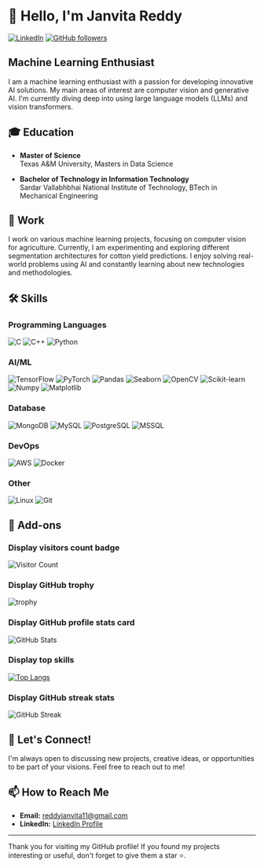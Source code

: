 # 👋 Hello, I'm Janvita Reddy

[![LinkedIn](https://img.shields.io/badge/LinkedIn-Connect-blue)](https://www.linkedin.com/in/janvita/)
[![GitHub followers](https://img.shields.io/github/followers/JanvitaReddy11?label=Follow&style=social)](https://github.com/JanvitaReddy11)

## Machine Learning Enthusiast

I am a machine learning enthusiast with a passion for developing innovative AI solutions. My main areas of interest are computer vision and generative AI. I'm currently diving deep into using large language models (LLMs) and vision transformers.
## 🎓 Education

- **Master of Science**  
  Texas A&M University, Masters in Data Science

- **Bachelor of Technology in Information Technology**  
  Sardar Vallabhbhai National Institute of Technology, BTech in Mechanical Engineering


## 💼 Work
I work on various machine learning projects, focusing on computer vision for agriculture. Currently, I am experimenting and exploring different segmentation architectures for cotton yield predictions. I enjoy solving real-world problems using AI and constantly learning about new technologies and methodologies.

## 🛠️ Skills

### Programming Languages
![C](https://img.shields.io/badge/C-00599C?style=flat&logo=c&logoColor=white)
![C++](https://img.shields.io/badge/C++-00599C?style=flat&logo=c%2B%2B&logoColor=white)
![Python](https://img.shields.io/badge/Python-3776AB?style=flat&logo=python&logoColor=white)

### AI/ML
![TensorFlow](https://img.shields.io/badge/TensorFlow-FF6F00?style=flat&logo=tensorflow&logoColor=white)
![PyTorch](https://img.shields.io/badge/PyTorch-EE4C2C?style=flat&logo=pytorch&logoColor=white)
![Pandas](https://img.shields.io/badge/Pandas-150458?style=flat&logo=pandas&logoColor=white)
![Seaborn](https://img.shields.io/badge/Seaborn-3776AB?style=flat&logo=python&logoColor=white)
![OpenCV](https://img.shields.io/badge/OpenCV-5C3EE8?style=flat&logo=opencv&logoColor=white)
![Scikit-learn](https://img.shields.io/badge/Scikit--learn-F7931E?style=flat&logo=scikit-learn&logoColor=white)
![Numpy](https://img.shields.io/badge/Numpy-013243?style=flat&logo=numpy&logoColor=white)
![Matplotlib](https://img.shields.io/badge/Matplotlib-3A4E78?style=flat&logo=python&logoColor=white)

### Database
![MongoDB](https://img.shields.io/badge/MongoDB-47A248?style=flat&logo=mongodb&logoColor=white)
![MySQL](https://img.shields.io/badge/MySQL-4479A1?style=flat&logo=mysql&logoColor=white)
![PostgreSQL](https://img.shields.io/badge/PostgreSQL-336791?style=flat&logo=postgresql&logoColor=white)
![MSSQL](https://img.shields.io/badge/MSSQL-CC2927?style=flat&logo=microsoft-sql-server&logoColor=white)

### DevOps
![AWS](https://img.shields.io/badge/AWS-232F3E?style=flat&logo=amazon-aws&logoColor=white)
![Docker](https://img.shields.io/badge/Docker-2496ED?style=flat&logo=docker&logoColor=white)

### Other
![Linux](https://img.shields.io/badge/Linux-FCC624?style=flat&logo=linux&logoColor=black)
![Git](https://img.shields.io/badge/Git-F05032?style=flat&logo=git&logoColor=white)


## 🌟 Add-ons

### Display visitors count badge
![Visitor Count](https://visitor-badge.laobi.icu/badge?page_id=JanvitaReddy11.JanvitaReddy11)

### Display GitHub trophy
![trophy](https://github-profile-trophy.vercel.app/?username=JanvitaReddy11&theme=onedark)

### Display GitHub profile stats card
![GitHub Stats](https://github-readme-stats.vercel.app/api?username=JanvitaReddy11&show_icons=true&theme=radical)

### Display top skills
[![Top Langs](https://github-readme-stats.vercel.app/api/top-langs/?username=JanvitaReddy11&layout=compact&theme=radical)](https://github.com/anuraghazra/github-readme-stats)

### Display GitHub streak stats
![GitHub Streak](https://github-readme-streak-stats.herokuapp.com/?user=JanvitaReddy11&theme=radical)


## 💬 Let's Connect!
I'm always open to discussing new projects, creative ideas, or opportunities to be part of your visions. Feel free to reach out to me!

## 📫 How to Reach Me
- **Email:** [reddyjanvita11@gmail.com](mailto:reddyjanvita11@gmail.com)
- **LinkedIn:** [LinkedIn Profile](https://www.linkedin.com/in/janvita/)


---

Thank you for visiting my GitHub profile! If you found my projects interesting or useful, don't forget to give them a star ⭐.

